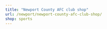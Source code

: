 ```yaml
---
title: "Newport County AFC club shop"
url: /newport/newport-county-afc-club-shop/
shop: sports
---
```


